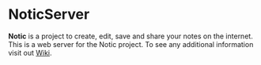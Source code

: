 NoticServer
===========

**Notic** is a project to create, edit, save and share your notes on the internet. This is a web server for the Notic project.
To see any additional information visit out [Wiki].

[Wiki]:https://github.com/thergbway/NoticServer/wiki
